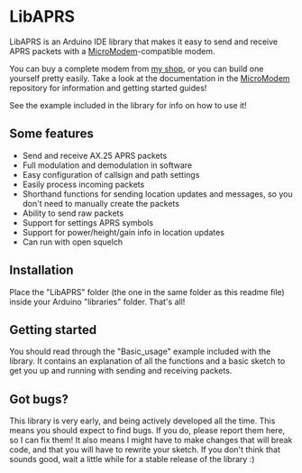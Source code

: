 LibAPRS
==========

LibAPRS is an Arduino IDE library that makes it easy to send and receive APRS packets with a [MicroModem](http://unsigned.io/micromodem)-compatible modem.

You can buy a complete modem from [my shop](http://unsigned.io/shop), or you can build one yourself pretty easily. Take a look at the documentation in the [MicroModem](https://github.com/markqvist/MicroModem) repository for information and getting started guides!

See the example included in the library for info on how to use it!

## Some features

- Send and receive AX.25 APRS packets
- Full modulation and demodulation in software
- Easy configuration of callsign and path settings
- Easily process incoming packets
- Shorthand functions for sending location updates and messages, so you don't need to manually create the packets
- Ability to send raw packets
- Support for settings APRS symbols
- Support for power/height/gain info in location updates
- Can run with open squelch

## Installation

Place the "LibAPRS" folder (the one in the same folder as this readme file) inside your Arduino "libraries" folder. That's all!

## Getting started

You should read through the "Basic_usage" example included with the library. It contains an explanation of all the functions and a basic sketch to get you up and running with sending and receiving packets.

## Got bugs?

This library is very early, and being actively developed all the time. This means you should expect to find bugs. If you do, please report them here, so I can fix them! It also means I might have to make changes that will break code, and that you will have to rewrite your sketch. If you don't think that sounds good, wait a little while for a stable release of the library :)